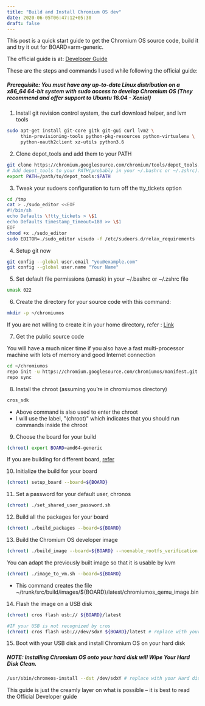 ```yaml
---
title: "Build and Install Chromium OS dev"
date: 2020-06-05T06:47:12+05:30
draft: false
---
```


This post is a quick start guide to get the Chromium OS source code, build it and try it out for BOARD=arm-generic. 

The official guide is at: [Developer Guide](https://chromium.googlesource.com/chromiumos/docs/+/master/developer_guide.md)

These are the steps and commands I used while following the official guide:

##### Prerequisite: You must have any up-to-date Linux distribution on a x86_64 64-bit system with sudo access to develop Chromium OS (They recommend and offer support to Ubuntu 16.04 - Xenial)

1. Install git revision control system, the curl download helper, and lvm tools
```bash
sudo apt-get install git-core gitk git-gui curl lvm2 \ 
     thin-provisioning-tools python-pkg-resources python-virtualenv \
     python-oauth2client xz-utils python3.6
```

2. Clone depot_tools and add them to your PATH
```bash
git clone https://chromium.googlesource.com/chromium/tools/depot_tools.git
# Add depot_tools to your PATH(probably in your ~/.bashrc or ~/.zshrc):
export PATH=/path/to/depot_tools:$PATH
```

3. Tweak your sudoers configuration to turn off the tty_tickets option
```bash
cd /tmp
cat > ./sudo_editor <<EOF
#!/bin/sh
echo Defaults \!tty_tickets > \$1          
echo Defaults timestamp_timeout=180 >> \$1
EOF
chmod +x ./sudo_editor
sudo EDITOR=./sudo_editor visudo -f /etc/sudoers.d/relax_requirements
```

4. Setup git now
```bash
git config --global user.email "you@example.com"
git config --global user.name "Your Name"
```

5. Set default file permissions (umask) in your ~/.bashrc or ~/.zshrc file 
```bash 
umask 022 
``` 

6. Create the directory for your source code with this command:
```bash
mkdir -p ~/chromiumos
```
If you are not willing to create it in your home directory, refer : [Link](https://chromium.googlesource.com/chromiumos/docs/+/master/developer_guide.md#decide-where-your-source-will-live)

7. Get the public source code

You will have a much nicer time if you also have a fast multi-processor machine with lots of memory and good Internet connection
```bash
cd ~/chromiumos
repo init -u https://chromium.googlesource.com/chromiumos/manifest.git --repo-url https://chromium.googlesource.com/external/repo.git
repo sync
```

8. Install the chroot (assuming you’re in chromiumos directory) 
```bash
cros_sdk
```
- Above command is also used to enter the chroot
- I will use the label, "(chroot)" which indicates that you should run commands inside the chroot


9. Choose the board for your build
```bash
(chroot) export BOARD=amd64-generic
```
If you are building for different board, [refer](https://chromium.googlesource.com/chromiumos/docs/+/master/developer_guide.md#select-a-board)

10. Initialize the build for your board
```bash
(chroot) setup_board --board=${BOARD}
```

11. Set a password for your default user, chronos
```bash
(chroot) ./set_shared_user_password.sh
```

12. Build all the packages for your board
```bash
(chroot) ./build_packages --board=${BOARD}
```

13. Build the Chromium OS developer image
```bash
(chroot) ./build_image --board=${BOARD} --noenable_rootfs_verification dev
```

You can adapt the previously built image so that it is usable by kvm 
```bash
(chroot) ./image_to_vm.sh --board=${BOARD}
```
- This command creates the file ~/trunk/src/build/images/${BOARD}/latest/chromiumos_qemu_image.bin

14. Flash the image on a USB disk
```bash
(chroot) cros flash usb:// ${BOARD}/latest

#IF your USB is not recognized by cros
(chroot) cros flash usb:///dev/sdxY ${BOARD}/latest # replace with your USB parition
```

15. Boot with your USB disk and install Chromium OS on your hard disk 

##### NOTE: Installing Chromium OS onto your hard disk will Wipe Your Hard Disk Clean.
```bash
/usr/sbin/chromeos-install --dst /dev/sdxY # replace with your Hard disk parition
```


This guide is just the creamly layer on what is possible – it is best to read the Official Developer guide
